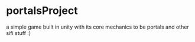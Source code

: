 # portalsProject
 a simple game built in unity with its core mechanics to be portals and other sifi stuff :)
